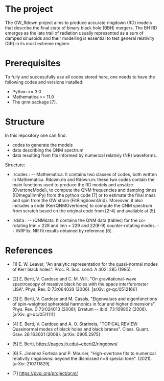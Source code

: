 # The project
 
The GW_Rdown project aims to produce accurate ringdown (RD) models that describe the final state of binary black hole (BBH) mergers. 
The BH RD emerges as the late trail of radiation usually represented as a sum of damped sinusoids and their modelling is essential to test general relativity (GR) in its most extreme regime.  

# Prerequisites

To fully and succesufully use all codes stored here, one needs to have the following codes and versions installed:
* Python >= 3.0
* Mathematica >= 11.0
* The qnm package [7].

# Structure

In this repository one can find: 
* codes to generate the models 
* data describing the QNM spectrum 
* data resulting from fits informed by numerical relativiy (NR) waveforms. 

Structure:
* ./codes :  -- Mathematica. It contains two classes of codes, both written in Mathematica. Rdown.nb and Rdown.m: these two codes contain the main functions                                      used to produce the RD models and ansätze (OvertoneModel), to compute the QNM frequencies and damping times (\[Omega]lmnPy) from                                    the python code [7] or to estimate the final mass and spin from the GW strain (FitRingdownGrid). 
                                   Moreover, it also includes a code (KerrQNMOvertones) to compute the QNM spectrum from scratch based on the original code from 
                                   [2-4] and available at [5]. 
                                   
* ./data :    -- /QNMdata. It contains the QNM data (tables) for the co-rotating lmn = 228 and lmn = 229 and 22(8-9) counter-rotating modes.
                   -- /NRFits. NR fit results obtained by reference [6].                                  
       
                                   
# References
* [1] E. W. Leaver, "An analytic representation for the quasi-normal modes of Kerr black holes".  Proc. R. Soc. Lond. A 402: 285 (1985).

* [2] E. Berti, V. Cardoso and C. M. Will, "On gravitational-wave spectroscopy of massive black holes with the space interferometer LISA".  Phys. Rev. D 73:064030 (2006).  [arXiv: gr-qc/0512160]

* [3] E. Berti, V. Cardoso and M. Casals, "Eigenvalues and eigenfunctions of spin-weighted spheroidal harmonics in four and higher dimensions".  Phys. Rev. D 73:024013 (2006);  Erratum -- ibid. 73:109902 (2006).
	[arXiv: gr-qc/0511111]

* [4] E. Berti, V. Cardoso and A. O. Starinets, "TOPICAL REVIEW: Quasinormal modes of black holes and black branes".  Class. Quant. Grav. 26:163001 (2009).  [arXiv: 0905.2975]

* [5] E. Berti, https://pages.jh.edu/~eberti2/ringdown/

* [6] F. Jiménez Forteza and P. Mourier, "High-overtone fits to numerical relativity ringdowns: beyond the dismissed n=8 special tone".  (2021).  [arXiv: 2107.11829]

* [7] https://pypi.org/project/qnm/ 

             
